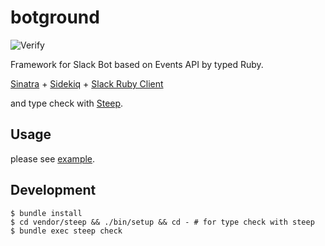 # botground

![Verify](https://github.com/matsubara0507/botground/workflows/Verify/badge.svg)

Framework for Slack Bot based on Events API by typed Ruby.

[Sinatra](http://sinatrarb.com) + [Sidekiq](https://sidekiq.org) + [Slack Ruby Client](https://github.com/slack-ruby/slack-ruby-client)

and type check with [Steep](https://github.com/soutaro/steep).

## Usage

please see [example](example).


## Development

```
$ bundle install
$ cd vendor/steep && ./bin/setup && cd - # for type check with steep
$ bundle exec steep check
```
